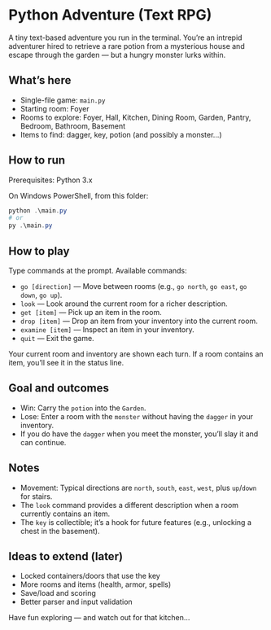 # Python Adventure (Text RPG)

A tiny text-based adventure you run in the terminal. You’re an intrepid adventurer hired to retrieve a rare potion from a mysterious house and escape through the garden — but a hungry monster lurks within.

## What’s here
- Single-file game: `main.py`
- Starting room: Foyer
- Rooms to explore: Foyer, Hall, Kitchen, Dining Room, Garden, Pantry, Bedroom, Bathroom, Basement
- Items to find: dagger, key, potion (and possibly a monster…)

## How to run
Prerequisites: Python 3.x

On Windows PowerShell, from this folder:

```powershell
python .\main.py
# or
py .\main.py
```

## How to play
Type commands at the prompt. Available commands:

- `go [direction]` — Move between rooms (e.g., `go north`, `go east`, `go down`, `go up`).
- `look` — Look around the current room for a richer description.
- `get [item]` — Pick up an item in the room.
- `drop [item]` — Drop an item from your inventory into the current room.
- `examine [item]` — Inspect an item in your inventory.
- `quit` — Exit the game.

Your current room and inventory are shown each turn. If a room contains an item, you’ll see it in the status line.

## Goal and outcomes
- Win: Carry the `potion` into the `Garden`.
- Lose: Enter a room with the `monster` without having the `dagger` in your inventory.
- If you do have the `dagger` when you meet the monster, you’ll slay it and can continue.

## Notes
- Movement: Typical directions are `north`, `south`, `east`, `west`, plus `up`/`down` for stairs.
- The `look` command provides a different description when a room currently contains an item.
- The `key` is collectible; it’s a hook for future features (e.g., unlocking a chest in the basement).

## Ideas to extend (later)
- Locked containers/doors that use the key
- More rooms and items (health, armor, spells)
- Save/load and scoring
- Better parser and input validation

Have fun exploring — and watch out for that kitchen…